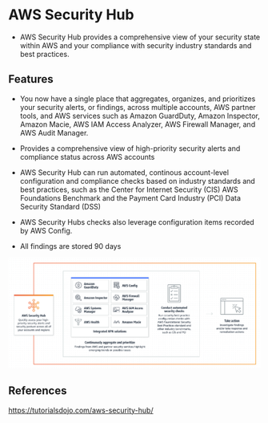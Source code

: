 # AWS Security Hub

- AWS Security Hub provides a comprehensive view of your security state within AWS and your compliance with security industry standards and best practices.

## Features

- You now have a single place that aggregates, organizes, and prioritizes your security alerts, or findings, across multiple accounts, AWS partner tools, and AWS services such as Amazon GuardDuty, Amazon Inspector, Amazon Macie, AWS IAM Access Analyzer, AWS Firewall Manager, and AWS Audit Manager.
- Provides a comprehensive view of high-priority security alerts and compliance status across AWS accounts

- AWS Security Hub can run automated, continous account-level configuration and compliance checks based on industry standards and best practices, such as the Center for Internet Security (CIS) AWS Foundations Benchmark and the Payment Card Industry (PCI) Data Security Standard (DSS)
- AWS Security Hubs checks also leverage configuration items recorded by AWS Config.
- All findings are stored 90 days

![Alt text](images/security-hub.png)


## References

https://tutorialsdojo.com/aws-security-hub/